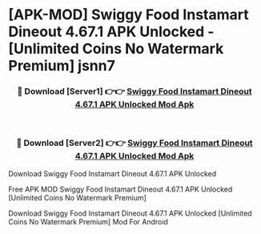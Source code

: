 # [APK-MOD] Swiggy  Food Instamart Dineout 4.67.1 APK Unlocked - [Unlimited Coins No Watermark Premium] jsnn7



<div align="center">
<h3>🔴 Download [Server1] 👉👉 <a href="https://momento.my/?title=Swiggy__Food_Instamart_Dineout_4.67.1_APK_Unlocked">Swiggy  Food Instamart Dineout 4.67.1 APK Unlocked Mod Apk</a></h3><br>

<h3>🔴 Download [Server2] 👉👉 <a href="https://momento.my/?title=Swiggy__Food_Instamart_Dineout_4.67.1_APK_Unlocked">Swiggy  Food Instamart Dineout 4.67.1 APK Unlocked Mod Apk</a></h3>
</div>



Download Swiggy  Food Instamart Dineout 4.67.1 APK Unlocked 

Free APK MOD Swiggy  Food Instamart Dineout 4.67.1 APK Unlocked [Unlimited Coins No Watermark Premium]

Download Swiggy  Food Instamart Dineout 4.67.1 APK Unlocked [Unlimited Coins No Watermark Premium] Mod For Android

